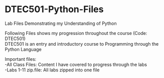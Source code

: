# DTEC501-Python-Files
Lab Files Demonstrating my Understanding of Python<br>

Following Files shows my progression throughout the course (Code: DTEC501)<br>
DTEC501 is an entry and introductory course to Programming through the Python Language

Important files: <br>
  -All Class Files: Content I have covered to progress through the labs<br>
  -Labs 1-11 zip.file: All labs zipped into one file  
